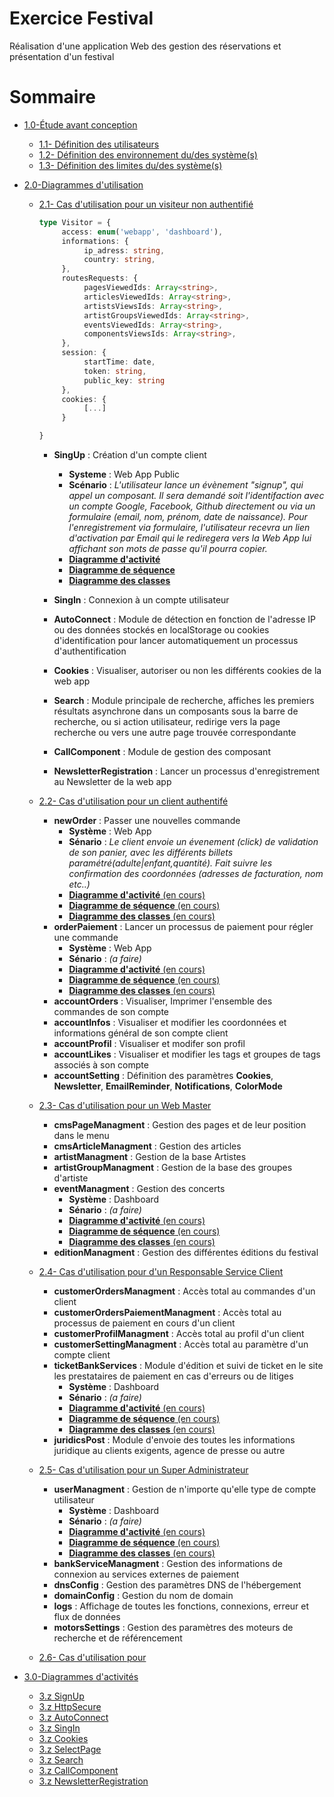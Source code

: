 # Exercice Festival

Réalisation d'une application Web des gestion des réservations et présentation d'un festival

# Sommaire

- [1.0-Étude avant conception](./1-study)
     - [1.1- Définition des utilisateurs]()
     - [1.2- Définition des environnement du/des système(s)]()
     - [1.3- Définition des limites du/des système(s)]()
- [2.0-Diagrammes d'utilisation](./2-usage_diagram)
     - [2.1- Cas d'utilisation pour un visiteur non authentifié](./2-usage_diagram/usage_diagram_visitor.png)
          ```ts
          type Visitor = {
               access: enum('webapp', 'dashboard'),
               informations: {
                    ip_adress: string,
                    country: string,
               },
               routesRequests: {
                    pagesViewedIds: Array<string>,
                    articlesViewedIds: Array<string>,
                    artistsViewsIds: Array<string>,
                    artistGroupsViewedIds: Array<string>,
                    eventsViewedIds: Array<string>,
                    componentsViewsIds: Array<string>,
               },
               session: {
                    startTime: date,
                    token: string, 
                    public_key: string
               },
               cookies: {
                    [...]
               }

          }
          ```
          - **SingUp** : Création d'un compte client
               - **Systeme** : Web App Public
               - **Scénario** : *L'utilisateur lance un évènement "signup", qui appel un composant. Il sera demandé soit l'identifaction avec un compte Google, Facebook, Github directement ou via un formulaire (email, nom, prénom, date de naissance). Pour l'enregistrement via formulaire, l'utilisateur recevra un lien d'activation par Email qui le rediregera vers la Web App lui affichant son mots de passe qu'il pourra copier.*
               - [**Diagramme d'activité**]()
               - [**Diagramme de séquence**]() 
               - [**Diagramme des classes**]() 

          - **SingIn** : Connexion à un compte utilisateur
          - **AutoConnect** : Module de détection en fonction de l'adresse IP ou des données stockés en localStorage ou cookies d'identification pour lancer automatiquement un processus d'authentification
          - **Cookies** : Visualiser, autoriser ou non les différents cookies de la web app
          - **Search** : Module principale de recherche, affiches les premiers résultats asynchrone dans un composants sous la barre de recherche, ou si action utilisateur, redirige vers la page recherche ou vers une autre page trouvée correspondante
          - **CallComponent** : Module de gestion des composant
          - **NewsletterRegistration** : Lancer un processus d'enregistrement au Newsletter de la web app

     - [2.2- Cas d'utilisation pour un client authentifé]()
          - **newOrder** : Passer une nouvelles commande
               - **Système** : Web App
               - **Sénario** : *Le client envoie un évenement (click) de validation de son panier, avec les différents billets paramétré(adulte|enfant,quantité). Fait suivre les confirmation des coordonnées (adresses de facturation, nom etc..)*
               - [**Diagramme d'activité** (en cours)]()
               - [**Diagramme de séquence** (en cours)]() 
               - [**Diagramme des classes** (en cours)]() 
          - **orderPaiement** : Lancer un processus de paiement pour régler une commande 
               - **Système** : Web App
               - **Sénario** : *(a faire)*
               - [**Diagramme d'activité** (en cours)]()
               - [**Diagramme de séquence** (en cours)]() 
               - [**Diagramme des classes** (en cours)]() 
          - **accountOrders** : Visualiser, Imprimer l'ensemble des commandes de son compte
          - **accountInfos** : Visualiser et modifier les coordonnées et informations général de son compte client
          - **accountProfil** : Visualiser et modifer son profil 
          - **accountLikes** : Visualiser et modifier les tags et groupes de tags associés à son compte
          - **accountSetting** : Définition des paramètres **Cookies**, **Newsletter**, **EmailReminder**, **Notifications**, **ColorMode**
     - [2.3- Cas d'utilisation pour un Web Master]()
          - **cmsPageManagment** : Gestion des pages et de leur position dans le menu
          - **cmsArticleManagment** : Gestion des articles 
          - **artistManagment** : Gestion de la base Artistes
          - **artistGroupManagment** : Gestion de la base des groupes d'artiste
          - **eventManagment** : Gestion des concerts
               - **Système** : Dashboard
               - **Sénario** : *(a faire)*
               - [**Diagramme d'activité** (en cours)]()
               - [**Diagramme de séquence** (en cours)]() 
               - [**Diagramme des classes** (en cours)]()
          - **editionManagment** : Gestion des différentes éditions du festival
         
     - [2.4- Cas d'utilisation pour d'un Responsable Service Client]()
          - **customerOrdersManagment** : Accès total au commandes d'un client
          - **customerOrdersPaiementManagment** : Accès total au processus de paiement en cours d'un client
          - **customerProfilManagment** : Accès total au profil d'un client
          - **customerSettingManagment** : Accès total au paramètre d'un compte client
          - **ticketBankServices** : Module d'édition et suivi de ticket en le site les prestataires de paiement en cas d'erreurs ou de litiges
               - **Système** : Dashboard
               - **Sénario** : *(a faire)*
               - [**Diagramme d'activité** (en cours)]()
               - [**Diagramme de séquence** (en cours)]() 
               - [**Diagramme des classes** (en cours)]()
          - **juridicsPost** : Module d'envoie des toutes les informations juridique au clients exigents, agence de presse ou autre

     - [2.5- Cas d'utilisation pour un Super Administrateur]()
          - **userManagment** : Gestion de n'importe qu'elle type de compte utilisateur
               - **Système** : Dashboard
               - **Sénario** : *(a faire)*
               - [**Diagramme d'activité** (en cours)]()
               - [**Diagramme de séquence** (en cours)]() 
               - [**Diagramme des classes** (en cours)]()
          - **bankServiceManagment** : Gestion des informations de connexion au services externes de paiement 
          - **dnsConfig** : Gestion des paramètres DNS de l'hébergement 
          - **domainConfig** : Gestion du nom de domain
          - **logs** : Affichage de toutes les fonctions, connexions, erreur et flux de données 
          - **motorsSettings** : Gestion des paramètres des moteurs de recherche et de référencement 

     - [2.6- Cas d'utilisation pour ]()

- [3.0-Diagrammes d'activités](./3-activity_diagrams/)
     - [3.z SignUp](./3-activity_diagrams/activity_diagram_signup.png)
     - [3.z HttpSecure]()
     - [3.z AutoConnect]()
     - [3.z SingIn]()
     - [3.z Cookies]()
     - [3.z SelectPage]()
     - [3.z Search]()
     - [3.z CallComponent]()
     - [3.z NewsletterRegistration]()




